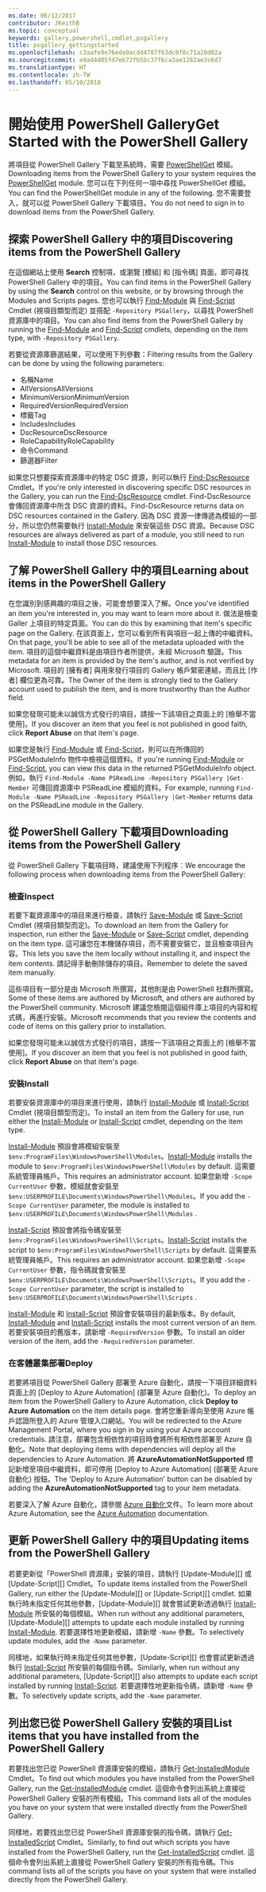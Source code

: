 ```yaml
---
ms.date: 06/12/2017
contributor: JKeithB
ms.topic: conceptual
keywords: gallery,powershell,cmdlet,psgallery
title: psgallery_gettingstarted
ms.openlocfilehash: c3aafe9e76eda9acdd4787f63dc0f8c71a20d02a
ms.sourcegitcommit: e9ad4d85fd7eb72fb5bc37f6ca3ae1282ae3c6d7
ms.translationtype: HT
ms.contentlocale: zh-TW
ms.lasthandoff: 05/10/2018
---
```

# <a name="get-started-with-the-powershell-gallery"></a><span data-ttu-id="c6d79-103">開始使用 PowerShell Gallery</span><span class="sxs-lookup"><span data-stu-id="c6d79-103">Get Started with the PowerShell Gallery</span></span>

<span data-ttu-id="c6d79-104">將項目從 PowerShell Gallery 下載至系統時，需要 [PowerShellGet](/powershell/module/powershellget) 模組。</span><span class="sxs-lookup"><span data-stu-id="c6d79-104">Downloading items from the PowerShell Gallery to your system requires the [PowerShellGet](/powershell/module/powershellget) module.</span></span> <span data-ttu-id="c6d79-105">您可以在下列任何一項中尋找 PowerShellGet 模組。</span><span class="sxs-lookup"><span data-stu-id="c6d79-105">You can find the PowerShellGet module in any of the following.</span></span> <span data-ttu-id="c6d79-106">您不需要登入，就可以從 PowerShell Gallery 下載項目。</span><span class="sxs-lookup"><span data-stu-id="c6d79-106">You do not need to sign in to download items from the PowerShell Gallery.</span></span>

## <a name="discovering-items-from-the-powershell-gallery"></a><span data-ttu-id="c6d79-107">探索 PowerShell Gallery 中的項目</span><span class="sxs-lookup"><span data-stu-id="c6d79-107">Discovering items from the PowerShell Gallery</span></span>

<span data-ttu-id="c6d79-108">在這個網站上使用 **Search** 控制項，或瀏覽 [模組] 和 [指令碼] 頁面，即可尋找 PowerShell Gallery 中的項目。</span><span class="sxs-lookup"><span data-stu-id="c6d79-108">You can find items in the PowerShell Gallery by using the **Search** control on this website, or by browsing through the Modules and Scripts pages.</span></span> <span data-ttu-id="c6d79-109">您也可以執行 [Find-Module][] 與 [Find-Script][] Cmdlet (視項目類型而定) 並搭配 `-Repository PSGallery`，以尋找 PowerShell 資源庫中的項目。</span><span class="sxs-lookup"><span data-stu-id="c6d79-109">You can also find items from the PowerShell Gallery by running the [Find-Module][] and [Find-Script][] cmdlets, depending on the item type, with `-Repository PSGallery`.</span></span>

<span data-ttu-id="c6d79-110">若要從資源庫篩選結果，可以使用下列參數：</span><span class="sxs-lookup"><span data-stu-id="c6d79-110">Filtering results from the Gallery can be done by using the following parameters:</span></span>

- <span data-ttu-id="c6d79-111">名稱</span><span class="sxs-lookup"><span data-stu-id="c6d79-111">Name</span></span>
- <span data-ttu-id="c6d79-112">AllVersions</span><span class="sxs-lookup"><span data-stu-id="c6d79-112">AllVersions</span></span>
- <span data-ttu-id="c6d79-113">MinimumVersion</span><span class="sxs-lookup"><span data-stu-id="c6d79-113">MinimumVersion</span></span>
- <span data-ttu-id="c6d79-114">RequiredVersion</span><span class="sxs-lookup"><span data-stu-id="c6d79-114">RequiredVersion</span></span>
- <span data-ttu-id="c6d79-115">標籤</span><span class="sxs-lookup"><span data-stu-id="c6d79-115">Tag</span></span>
- <span data-ttu-id="c6d79-116">Includes</span><span class="sxs-lookup"><span data-stu-id="c6d79-116">Includes</span></span>
- <span data-ttu-id="c6d79-117">DscResource</span><span class="sxs-lookup"><span data-stu-id="c6d79-117">DscResource</span></span>
- <span data-ttu-id="c6d79-118">RoleCapability</span><span class="sxs-lookup"><span data-stu-id="c6d79-118">RoleCapability</span></span>
- <span data-ttu-id="c6d79-119">命令</span><span class="sxs-lookup"><span data-stu-id="c6d79-119">Command</span></span>
- <span data-ttu-id="c6d79-120">篩選器</span><span class="sxs-lookup"><span data-stu-id="c6d79-120">Filter</span></span>

<span data-ttu-id="c6d79-121">如果您只想要探索資源庫中的特定 DSC 資源，則可以執行 [Find-DscResource] Cmdlet。</span><span class="sxs-lookup"><span data-stu-id="c6d79-121">If you're only interested in discovering specific DSC resources in the Gallery, you can run the [Find-DscResource] cmdlet.</span></span> <span data-ttu-id="c6d79-122">Find-DscResource 會傳回資源庫中所含 DSC 資源的資料。</span><span class="sxs-lookup"><span data-stu-id="c6d79-122">Find-DscResource returns data on DSC resources contained in the Gallery.</span></span>
<span data-ttu-id="c6d79-123">因為 DSC 資源一律傳遞為模組的一部分，所以您仍然需要執行 [Install-Module][] 來安裝這些 DSC 資源。</span><span class="sxs-lookup"><span data-stu-id="c6d79-123">Because DSC resources are always delivered as part of a module, you still need to run [Install-Module][] to install those DSC resources.</span></span>

## <a name="learning-about-items-in-the-powershell-gallery"></a><span data-ttu-id="c6d79-124">了解 PowerShell Gallery 中的項目</span><span class="sxs-lookup"><span data-stu-id="c6d79-124">Learning about items in the PowerShell Gallery</span></span>

<span data-ttu-id="c6d79-125">在您識別到感興趣的項目之後，可能會想要深入了解。</span><span class="sxs-lookup"><span data-stu-id="c6d79-125">Once you've identified an item you're interested in, you may want to learn more about it.</span></span> <span data-ttu-id="c6d79-126">做法是檢查 Galler 上項目的特定頁面。</span><span class="sxs-lookup"><span data-stu-id="c6d79-126">You can do this by examining that item's specific page on the Gallery.</span></span> <span data-ttu-id="c6d79-127">在該頁面上，您可以看到所有與項目一起上傳的中繼資料。</span><span class="sxs-lookup"><span data-stu-id="c6d79-127">On that page, you'll be able to see all of the metadata uploaded with the item.</span></span> <span data-ttu-id="c6d79-128">項目的這個中繼資料是由項目作者所提供，未經 Microsoft 驗證。</span><span class="sxs-lookup"><span data-stu-id="c6d79-128">This metadata for an item is provided by the item's author, and is not verified by Microsoft.</span></span> <span data-ttu-id="c6d79-129">項目的 [擁有者] 與用來發行項目的 Gallery 帳戶緊密連結，而且比 [作者] 欄位更為可靠。</span><span class="sxs-lookup"><span data-stu-id="c6d79-129">The Owner of the item is strongly tied to the Gallery account used to publish the item, and is more trustworthy than the Author field.</span></span>

<span data-ttu-id="c6d79-130">如果您發現可能未以誠信方式發行的項目，請按一下該項目之頁面上的 [檢舉不當使用]。</span><span class="sxs-lookup"><span data-stu-id="c6d79-130">If you discover an item that you feel is not published in good faith, click **Report Abuse** on that item's page.</span></span>

<span data-ttu-id="c6d79-131">如果您是執行 [Find-Module][] 或 [Find-Script][]，則可以在所傳回的 PSGetModuleInfo 物件中檢視這個資料。</span><span class="sxs-lookup"><span data-stu-id="c6d79-131">If you're running [Find-Module][] or [Find-Script][], you can view this data in the returned PSGetModuleInfo object.</span></span> <span data-ttu-id="c6d79-132">例如，執行 `Find-Module -Name PSReadLine -Repository PSGallery |Get-Member` 可傳回資源庫中 PSReadLine 模組的資料。</span><span class="sxs-lookup"><span data-stu-id="c6d79-132">For example, running `Find-Module -Name PSReadLine -Repository PSGallery |Get-Member` returns data on the PSReadLine module in the Gallery.</span></span>

## <a name="downloading-items-from-the-powershell-gallery"></a><span data-ttu-id="c6d79-133">從 PowerShell Gallery 下載項目</span><span class="sxs-lookup"><span data-stu-id="c6d79-133">Downloading items from the PowerShell Gallery</span></span>

<span data-ttu-id="c6d79-134">從 PowerShell Gallery 下載項目時，建議使用下列程序︰</span><span class="sxs-lookup"><span data-stu-id="c6d79-134">We encourage the following process when downloading items from the PowerShell Gallery:</span></span>

### <a name="inspect"></a><span data-ttu-id="c6d79-135">檢查</span><span class="sxs-lookup"><span data-stu-id="c6d79-135">Inspect</span></span>

<span data-ttu-id="c6d79-136">若要下載資源庫中的項目來進行檢查，請執行 [Save-Module][] 或 [Save-Script][] Cmdlet (視項目類型而定)。</span><span class="sxs-lookup"><span data-stu-id="c6d79-136">To download an item from the Gallery for inspection, run either the [Save-Module][] or [Save-Script][] cmdlet, depending on the item type.</span></span> <span data-ttu-id="c6d79-137">這可讓您在本機儲存項目，而不需要安裝它，並且檢查項目內容。</span><span class="sxs-lookup"><span data-stu-id="c6d79-137">This lets you save the item locally without installing it, and inspect the item contents.</span></span> <span data-ttu-id="c6d79-138">請記得手動刪除儲存的項目。</span><span class="sxs-lookup"><span data-stu-id="c6d79-138">Remember to delete the saved item manually.</span></span>

<span data-ttu-id="c6d79-139">這些項目有一部分是由 Microsoft 所撰寫，其他則是由 PowerShell 社群所撰寫。</span><span class="sxs-lookup"><span data-stu-id="c6d79-139">Some of these items are authored by Microsoft, and others are authored by the PowerShell community.</span></span>
<span data-ttu-id="c6d79-140">Microsoft 建議您檢閱這個組件庫上項目的內容和程式碼，再進行安裝。</span><span class="sxs-lookup"><span data-stu-id="c6d79-140">Microsoft recommends that you review the contents and code of items on this gallery prior to installation.</span></span>

<span data-ttu-id="c6d79-141">如果您發現可能未以誠信方式發行的項目，請按一下該項目之頁面上的 [檢舉不當使用]。</span><span class="sxs-lookup"><span data-stu-id="c6d79-141">If you discover an item that you feel is not published in good faith, click **Report Abuse** on that item's page.</span></span>

### <a name="install"></a><span data-ttu-id="c6d79-142">安裝</span><span class="sxs-lookup"><span data-stu-id="c6d79-142">Install</span></span>

<span data-ttu-id="c6d79-143">若要安裝資源庫中的項目來進行使用，請執行 [Install-Module][] 或 [Install-Script][] Cmdlet (視項目類型而定)。</span><span class="sxs-lookup"><span data-stu-id="c6d79-143">To install an item from the Gallery for use, run either the [Install-Module][] or [Install-Script][] cmdlet, depending on the item type.</span></span>

<span data-ttu-id="c6d79-144">[Install-Module][] 預設會將模組安裝至 `$env:ProgramFiles\WindowsPowerShell\Modules`。</span><span class="sxs-lookup"><span data-stu-id="c6d79-144">[Install-Module][] installs the module to `$env:ProgramFiles\WindowsPowerShell\Modules` by default.</span></span>
<span data-ttu-id="c6d79-145">這需要系統管理員帳戶。</span><span class="sxs-lookup"><span data-stu-id="c6d79-145">This requires an administrator account.</span></span> <span data-ttu-id="c6d79-146">如果您新增 `-Scope CurrentUser` 參數，模組就會安裝至 `$env:USERPROFILE\Documents\WindowsPowerShell\Modules`。</span><span class="sxs-lookup"><span data-stu-id="c6d79-146">If you add the `-Scope CurrentUser` parameter, the module is installed to `$env:USERPROFILE\Documents\WindowsPowerShell\Modules` .</span></span>

<span data-ttu-id="c6d79-147">[Install-Script][] 預設會將指令碼安裝至 `$env:ProgramFiles\WindowsPowerShell\Scripts`。</span><span class="sxs-lookup"><span data-stu-id="c6d79-147">[Install-Script][] installs the script to `$env:ProgramFiles\WindowsPowerShell\Scripts` by default.</span></span>
<span data-ttu-id="c6d79-148">這需要系統管理員帳戶。</span><span class="sxs-lookup"><span data-stu-id="c6d79-148">This requires an administrator account.</span></span> <span data-ttu-id="c6d79-149">如果您新增 `-Scope CurrentUser` 參數，指令碼就會安裝至 `$env:USERPROFILE\Documents\WindowsPowerShell\Scripts`。</span><span class="sxs-lookup"><span data-stu-id="c6d79-149">If you add the `-Scope CurrentUser` parameter, the script is installed to `$env:USERPROFILE\Documents\WindowsPowerShell\Scripts` .</span></span>

<span data-ttu-id="c6d79-150">[Install-Module][] 和 [Install-Script][] 預設會安裝項目的最新版本。</span><span class="sxs-lookup"><span data-stu-id="c6d79-150">By default, [Install-Module][] and [Install-Script][] installs the most current version of an item.</span></span>
<span data-ttu-id="c6d79-151">若要安裝項目的舊版本，請新增 `-RequiredVersion` 參數。</span><span class="sxs-lookup"><span data-stu-id="c6d79-151">To install an older version of the item, add the `-RequiredVersion` parameter.</span></span>

### <a name="deploy"></a><span data-ttu-id="c6d79-152">在客體叢集部署</span><span class="sxs-lookup"><span data-stu-id="c6d79-152">Deploy</span></span>

<span data-ttu-id="c6d79-153">若要將項目從 PowerShell Gallery 部署至 Azure 自動化，請按一下項目詳細資料頁面上的 [Deploy to Azure Automation] \(部署至 Azure 自動化)。</span><span class="sxs-lookup"><span data-stu-id="c6d79-153">To deploy an item from the PowerShell Gallery to Azure Automation, click **Deploy to Azure Automation** on the item details page.</span></span> <span data-ttu-id="c6d79-154">會將您重新導向至使用 Azure 帳戶認證所登入的 Azure 管理入口網站。</span><span class="sxs-lookup"><span data-stu-id="c6d79-154">You will be redirected to the Azure Management Portal, where you sign in by using your Azure account credentials.</span></span> <span data-ttu-id="c6d79-155">請注意，部署包含相依性的項目時會將所有相依性部署至 Azure 自動化。</span><span class="sxs-lookup"><span data-stu-id="c6d79-155">Note that deploying items with dependencies will deploy all the dependencies to Azure Automation.</span></span> <span data-ttu-id="c6d79-156">將 **AzureAutomationNotSupported** 標記新增至項目中繼資料，即可停用 [Deploy to Azure Automation] \(部署至 Azure 自動化) 按鈕。</span><span class="sxs-lookup"><span data-stu-id="c6d79-156">The 'Deploy to Azure Automation' button can be disabled by adding the **AzureAutomationNotSupported** tag to your item metadata.</span></span>

<span data-ttu-id="c6d79-157">若要深入了解 Azure 自動化，請參閱 [Azure 自動化](/azure/automation)文件。</span><span class="sxs-lookup"><span data-stu-id="c6d79-157">To learn more about Azure Automation, see the [Azure Automation](/azure/automation) documentation.</span></span>

## <a name="updating-items-from-the-powershell-gallery"></a><span data-ttu-id="c6d79-158">更新 PowerShell Gallery 中的項目</span><span class="sxs-lookup"><span data-stu-id="c6d79-158">Updating items from the PowerShell Gallery</span></span>

<span data-ttu-id="c6d79-159">若要更新從「PowerShell 資源庫」安裝的項目，請執行 [Update-Module][] 或 [Update-Script][] Cmdlet。</span><span class="sxs-lookup"><span data-stu-id="c6d79-159">To update items installed from the PowerShell Gallery, run either the [Update-Module][] or [Update-Script][] cmdlet.</span></span> <span data-ttu-id="c6d79-160">如果執行時未指定任何其他參數，[Update-Module][] 就會嘗試更新透過執行 [Install-Module][] 所安裝的每個模組。</span><span class="sxs-lookup"><span data-stu-id="c6d79-160">When run without any additional parameters, [Update-Module][] attempts to update each module installed by running [Install-Module][].</span></span> <span data-ttu-id="c6d79-161">若要選擇性地更新模組，請新增 `-Name` 參數。</span><span class="sxs-lookup"><span data-stu-id="c6d79-161">To selectively update modules, add the `-Name` parameter.</span></span>

<span data-ttu-id="c6d79-162">同樣地，如果執行時未指定任何其他參數，[Update-Script][] 也會嘗試更新透過執行 [Install-Script][] 所安裝的每個指令碼。</span><span class="sxs-lookup"><span data-stu-id="c6d79-162">Similarly, when run without any additional parameters, [Update-Script][] also attempts to update each script installed by running [Install-Script][].</span></span> <span data-ttu-id="c6d79-163">若要選擇性地更新指令碼，請新增 `-Name` 參數。</span><span class="sxs-lookup"><span data-stu-id="c6d79-163">To selectively update scripts, add the `-Name` parameter.</span></span>

## <a name="list-items-that-you-have-installed-from-the-powershell-gallery"></a><span data-ttu-id="c6d79-164">列出您已從 PowerShell Gallery 安裝的項目</span><span class="sxs-lookup"><span data-stu-id="c6d79-164">List items that you have installed from the PowerShell Gallery</span></span>

<span data-ttu-id="c6d79-165">若要找出您已從 PowerShell 資源庫安裝的模組，請執行 [Get-InstalledModule][] Cmdlet。</span><span class="sxs-lookup"><span data-stu-id="c6d79-165">To find out which modules you have installed from the PowerShell Gallery, run the [Get-InstalledModule][] cmdlet.</span></span> <span data-ttu-id="c6d79-166">這個命令會列出系統上直接從 PowerShell Gallery 安裝的所有模組。</span><span class="sxs-lookup"><span data-stu-id="c6d79-166">This command lists all of the modules you have on your system that were installed directly from the PowerShell Gallery.</span></span>

<span data-ttu-id="c6d79-167">同樣地，若要找出您已從 PowerShell 資源庫安裝的指令碼，請執行 [Get-InstalledScript][] Cmdlet。</span><span class="sxs-lookup"><span data-stu-id="c6d79-167">Similarly, to find out which scripts you have installed from the PowerShell Gallery, run the [Get-InstalledScript][] cmdlet.</span></span> <span data-ttu-id="c6d79-168">這個命令會列出系統上直接從 PowerShell Gallery 安裝的所有指令碼。</span><span class="sxs-lookup"><span data-stu-id="c6d79-168">This command lists all of the scripts you have on your system that were installed directly from the PowerShell Gallery.</span></span>

[Find-DscResource]: /powershell/module/powershellget/Find-DscResource
[Find-Module]: /powershell/module/powershellget/Find-Module
[Find-Script]: /powershell/module/powershellget/Find-Script
[Get-InstalledModule]: /powershell/module/powershellget/Get-InstalledModule
[Get-InstalledScript]: /powershell/module/powershellget/Get-InstalledScript
[Install-Module]: /powershell/module/powershellget/Install-Module
[Install-Script]: /powershell/module/powershellget/Install-Script
[Publish-Module]: /powershell/module/powershellget/Publish-Module
[Publish-Script]: /powershell/module/powershellget/Publish-Script
[Register-PSRepository]: /powershell/module/powershellget/Register-Repository
[Save-Module]: /powershell/module/powershellget/Save-Module
[Save-Script]: /powershell/module/powershellget/Save-Script